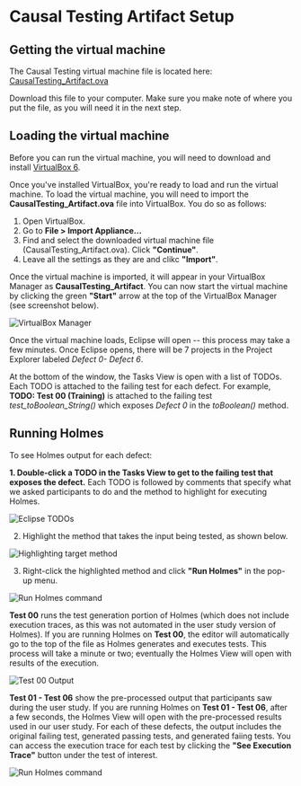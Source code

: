 # Causal Testing Artifact Setup

## Getting the virtual machine

The Causal Testing virtual machine file is located here: [CausalTesting_Artifact.ova](https://drive.google.com/open?id=1KHwFB2S9-pdzdgChGxqG1AnQNqa9glPj)

Download this file to your computer. Make sure you make note of where you put the file, as you will need it in the next step.

## Loading the virtual machine

Before you can run the virtual machine, you will need to download and install [VirtualBox 6](https://www.virtualbox.org).

Once you've installed VirtualBox, you're ready to load and run the virtual machine.
To load the virtual machine, you will need to import the **CausalTesting_Artifact.ova** file into VirtualBox. You do so as follows:

1. Open VirtualBox.
2. Go to **File > Import Appliance...**
3. Find and select the downloaded virtual machine file (CausalTesting_Artifact.ova). Click **"Continue"**.
4. Leave all the settings as they are and clikc **"Import"**.

Once the virtual machine is imported, it will appear in your VirtualBox Manager as **CausalTesting_Artifact**. You can now start the virtual machine by clicking the green **"Start"** arrow at the top of the VirtualBox Manager (see screenshot below).

<img src="https://drive.google.com/uc?id=1VjrcBPwrz4LO8cwlspb0TmEUcqwMoCp-" alt="VirtualBox Manager"/>

Once the virtual machine loads, Eclipse will open -- this process may take a few minutes. Once Eclipse opens, there will be 7 projects in the Project Explorer labeled *Defect 0- Defect 6*. 

At the bottom of the window, the Tasks View is open with a list of TODOs. Each TODO is attached to the failing test for each defect. For example, **TODO: Test 00 (Training)** is attached to the failing test *test_toBoolean_String()* which exposes *Defect 0* in the *toBoolean()* method.

## Running Holmes

To see Holmes output for each defect:

**1. Double-click a TODO in the Tasks View to get to the failing test that exposes the defect.** 
Each TODO is followed by comments that specify what we asked participants to do and the method to highlight for executing Holmes.

<img src="https://drive.google.com/uc?id=1fpS9WQLitBs_fk07tuBtkhkkrLHGAh0x" alt="Eclipse TODOs"/>

2. Highlight the method that takes the input being tested, as shown below. 

<img src="https://drive.google.com/uc?id=1Bs8DV4B1rsqqr8PDWPZbiQL45HFkcqjv" alt="Highlighting target method"/>

3. Right-click the highlighted method and click **"Run Holmes"** in the pop-up menu.

<img src="https://drive.google.com/uc?id=1T5IOWdJvIkt6nte0zcKnrlbdPxQzraol" alt="Run Holmes command"/>


**Test 00** runs the test generation portion of Holmes (which does not include execution traces, as this was not automated in the user study version of Holmes). If you are running Holmes on **Test 00**, the editor will automatically go to the top of the file as Holmes generates and executes tests. This process will take a minute or two; eventually the Holmes View will open with results of the execution.

<img src="https://drive.google.com/uc?id=1ZP2c1zftIuyvyyuEPOBj1pTb9mujvi8N" alt="Test 00 Output"/>

**Test 01 - Test 06** show the pre-processed output that participants saw during the user study. If you are running Holmes on **Test 01 - Test 06**, after a few seconds, the Holmes View will open with the pre-processed results used in our user study. For each of these defects, the output includes the original failing test, generated passing tests, and generated faiing tests. You can access the execution trace for each test by clicking the **"See Execution Trace"** button under the test of interest.

<img src="https://drive.google.com/uc?id=1U5LBRjhgRx7kCZpQRWb3qjVoMgNiLzC_" alt="Run Holmes command"/>
